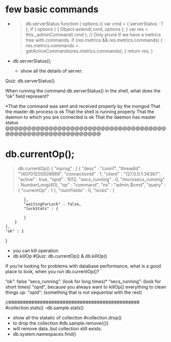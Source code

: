  # few basic commands
 - > db.serverStatus
 function ( options ){
     var cmd = { serverStatus : 1 };
         if ( options ) {
	    Object.extend( cmd, options );
         }
         var res = this._adminCommand( cmd );
         // Only prune if we have a metrics tree with commands.
	 if (res.metrics && res.metrics.commands) {
		res.metrics.commands = getActiveCommands(res.metrics.commands);
	}
	   return res;
        }


 - db.serverStatus();
   * show all the details of server.
 
Quiz: db.serverStatus()

When running the command db.serverStatus() in the shell, what does the “ok” field represent?

*That the command was sent and received properly by the mongod
That the master db process is ok
That the shell is running properly
That the daemon to which you are connected is ok
That the daemon has master status
@@@@@@@@@@@@@@@@@@@@@@@@@@@@@@@@@@@@@@@@@@@@@@@@@@@@@@@@@@@
# db.currentOp();
> db.currentOp()
{
	"inprog" : [
		{
			"desc" : "conn1",
			"threadId" : "140701205509888",
			"connectionId" : 1,
			"client" : "127.0.0.1:34367",
			"active" : true,
			"opid" : 1012,
			"secs_running" : 0,
			"microsecs_running" : NumberLong(40),
			"op" : "command",
			"ns" : "admin.$cmd",
			"query" : {
				"currentOp" : 1
			},
			"numYields" : 0,
			"locks" : {
				
			},
			"waitingForLock" : false,
			"lockStats" : {
				
			}
		}
	],
	"ok" : 1
}
 -   you can kill operation
  - db.killOp
#Quiz: db.currentOp() & db.killOp()

If you’re looking for problems with database performance, what is a good place to look, when you run db.currentOp()?

“ok”: false
“secs_running”: (look for long times)*
“secs_running”: (look for short times)
"opid", because you always want to killOp() everything to clean things up.
"opid": (something that is not sequential with the rest)

//##############################################
#collection.stats()
 -db.sample.stats()
   - show all the statatic of collection
#collection.drop()
  - to drop the collection
#db.sample.remove({}) 
  - will remove data..but collection still exists.
  - db.system.namespaces.find()

